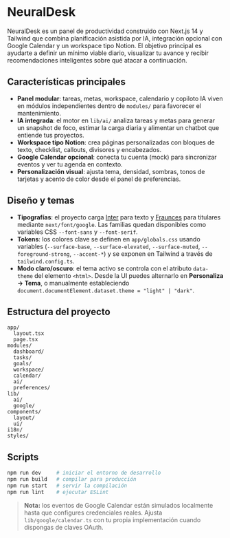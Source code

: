 # NeuralDesk

NeuralDesk es un panel de productividad construido con Next.js 14 y Tailwind que combina planificación asistida por IA, integración opcional con Google Calendar y un workspace tipo Notion. El objetivo principal es ayudarte a definir un mínimo viable diario, visualizar tu avance y recibir recomendaciones inteligentes sobre qué atacar a continuación.

## Características principales

- **Panel modular**: tareas, metas, workspace, calendario y copiloto IA viven en módulos independientes dentro de `modules/` para favorecer el mantenimiento.
- **IA integrada**: el motor en `lib/ai/` analiza tareas y metas para generar un snapshot de foco, estimar la carga diaria y alimentar un chatbot que entiende tus proyectos.
- **Workspace tipo Notion**: crea páginas personalizadas con bloques de texto, checklist, callouts, divisores y encabezados.
- **Google Calendar opcional**: conecta tu cuenta (mock) para sincronizar eventos y ver tu agenda en contexto.
- **Personalización visual**: ajusta tema, densidad, sombras, tonos de tarjetas y acento de color desde el panel de preferencias.

## Diseño y temas

- **Tipografías**: el proyecto carga [Inter](https://fonts.google.com/specimen/Inter) para texto y [Fraunces](https://fonts.google.com/specimen/Fraunces) para titulares mediante `next/font/google`. Las familias quedan disponibles como variables CSS `--font-sans` y `--font-serif`.
- **Tokens**: los colores clave se definen en `app/globals.css` usando variables (`--surface-base`, `--surface-elevated`, `--surface-muted`, `--foreground-strong`, `--accent-*`) y se exponen en Tailwind a través de `tailwind.config.ts`.
- **Modo claro/oscuro**: el tema activo se controla con el atributo `data-theme` del elemento `<html>`. Desde la UI puedes alternarlo en **Personaliza → Tema**, o manualmente estableciendo `document.documentElement.dataset.theme = "light" | "dark"`.

## Estructura del proyecto

```
app/
  layout.tsx
  page.tsx
modules/
  dashboard/
  tasks/
  goals/
  workspace/
  calendar/
  ai/
  preferences/
lib/
  ai/
  google/
components/
  layout/
  ui/
i18n/
styles/
```

## Scripts

```bash
npm run dev     # iniciar el entorno de desarrollo
npm run build   # compilar para producción
npm run start   # servir la compilación
npm run lint    # ejecutar ESLint
```

> **Nota:** los eventos de Google Calendar están simulados localmente hasta que configures credenciales reales. Ajusta `lib/google/calendar.ts` con tu propia implementación cuando dispongas de claves OAuth.
